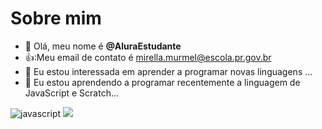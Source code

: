 # Sobre mim

- 👋 Olá, meu nome é **@AluraEstudante**
- 👍:Meu email de contato é mirella.murmel@escola.pr.gov.br
- 👀 Eu estou interessada em aprender a programar novas linguagens ...
- 🌱 Eu estou aprendendo a programar recentemente a linguagem de JavaScript e Scratch...

![javascript](https://img.shields.io/badge/JavaScript-323330?style=for-the-badge&logo=javascript&logoColor=F7DF1E) ![](https://img.shields.io/badge/Scratch-4D97FF?style=for-the-badge&logo=Scratch&logoColor=white)
